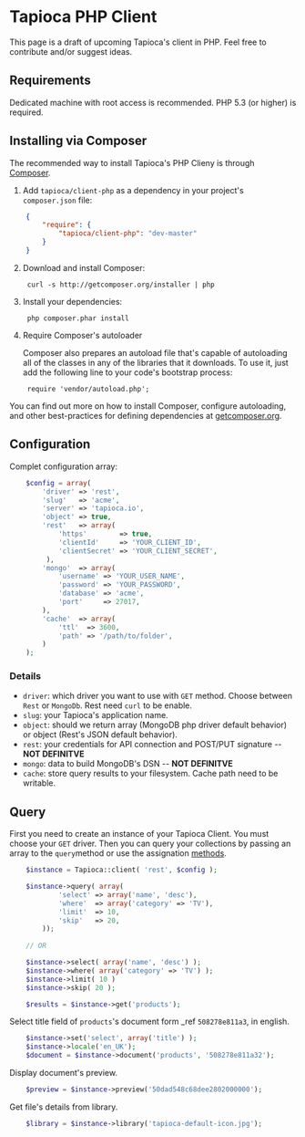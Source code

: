 # Tapioca PHP Client

This page is a draft of upcoming Tapioca's client in PHP. Feel free to contribute and/or suggest ideas.

## Requirements

Dedicated machine with root access is recommended. PHP 5.3 (or higher) is required.

## Installing via Composer

The recommended way to install Tapioca's PHP Clieny is through [Composer](http://getcomposer.org).

1. Add ``tapioca/client-php`` as a dependency in your project's ``composer.json`` file:

```json
    {
        "require": {
            "tapioca/client-php": "dev-master"
        }
    }
```


2. Download and install Composer:

        curl -s http://getcomposer.org/installer | php

3. Install your dependencies:

        php composer.phar install

4. Require Composer's autoloader

    Composer also prepares an autoload file that's capable of autoloading all of the classes in any of the libraries that it downloads. To use it, just add the following line to your code's bootstrap process:

        require 'vendor/autoload.php';

You can find out more on how to install Composer, configure autoloading, and other best-practices for defining dependencies at [getcomposer.org](http://getcomposer.org).


## Configuration

Complet configuration array:

```php
	$config = array(
		'driver' => 'rest',
		'slug'   => 'acme',
		'server' => 'tapioca.io',
		'object' => true,
		'rest'   => array(
			'https'        => true,
			'clientId'     => 'YOUR_CLIENT_ID',
			'clientSecret' => 'YOUR_CLIENT_SECRET',
         ),
		'mongo'  => array(
			'username' => 'YOUR_USER_NAME',
			'password' => 'YOUR_PASSWORD',
			'database' => 'acme',
			'port'     => 27017,
		),
		'cache'  => array(
			'ttl'  => 3600,
			'path' => '/path/to/folder',
		)
	);
```

### Details

- `driver`: which driver you want to use with `GET` method. Choose between `Rest` or `MongoDb`. Rest need `curl` to be enable.
- `slug`: your Tapioca's application name. 
- `object`: should we return array (MongoDB php driver default behavior) or object (Rest's JSON default behavior).
- `rest`: your credentials for API connection and POST/PUT signature -- __NOT DEFINITVE__
- `mongo`: data to build MongoDB's DSN -- __NOT DEFINITVE__
- `cache`: store query results to your filesystem. Cache path need to be writable.

## Query

First you need to create an instance of your Tapioca Client. You must choose your `GET` driver. Then you can query your collections by passing an array to the `query`method or use the assignation [methods](#methods).

```php
	$instance = Tapioca::client( 'rest', $config );

	$instance->query( array(
			'select' => array('name', 'desc'),
			'where'  => array('category' => 'TV'),
			'limit'  => 10,
			'skip'   => 20,
		));
	
	// OR

	$instance->select( array('name', 'desc') );
	$instance->where( array('category' => 'TV') );
	$instance->limit( 10 )
	$instance->skip( 20 );

	$results = $instance->get('products');

```

Select title field of `products`'s document form _ref `508278e811a3`, in english.

```php
    $instance->set('select', array('title') );
    $instance->locale('en_UK');
    $document = $instance->document('products', '508278e811a32');
```

Display document's preview.

```php
	$preview = $instance->preview('50dad548c68dee2802000000');
```

Get file's details from library.

```php
	$library = $instance->library('tapioca-default-icon.jpg');
```
